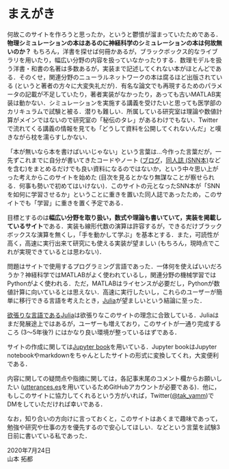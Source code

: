# まえがき
何故このサイトを作ろうと思ったか，というと鬱憤が溜まっていたためである．**物理シミュレーションの本はあるのに神経科学のシミュレーションの本は何故無いのか？** もちろん，洋書を探せば何冊かあるが，ブラックボックス的なライブラリを用いたり，幅広い分野の内容を扱っていなかったりする．数理モデルを扱う洋書・和書の名著は多数あるが，実装まで記述してくれない本がほとんどである．そのくせ，関連分野のニューラルネットワークの本は腐るほど出版されている (というと著者の方々に大変失礼だが)．有名な論文でも再現するためのパラメータの記載が不足していたり，著者実装がなかったり，あっても古いMATLAB実装は動かない．シミュレーションを実施する講義を受けたいと思っても医学部のカリキュラムで試験と被る．潜りも難しい．所属している研究室は理論や数値計算がメインではないので研究室の「秘伝のタレ」があるわけでもない．Twitterで流れてくる講義の情報を見ても「どうして資料を公開してくれないんだ」と嘆きながら枕を濡らすしかない．

「本が無いなら本を書けばいいじゃない」という言葉は…今作った言葉だが，一先ずこれまでに自分が書いてきたコードやノート ([ブログ](https://salad-bowl-of-knowledge.github.io/hp/)，[同人誌 (SNN本)](https://compneuro-julia.github.io/#spiking-neural-networks)などを含む)をまとめるだけでも良い資料になるのではないか，という中々思い上がった考えからこのサイトを始めた (目次を見るとかなり無謀なことが察せられる．何事も勢いで初めてはいけない)．このサイトの元となったSNN本が「SNNを如何に学習させるか」ということに重きを置いた同人誌であったため，このサイトでも「学習」に重きを置く予定である．

目標とするのは**幅広い分野を取り扱い，数式や理論も書いていて，実装を掲載しているサイト**である．実装も線形代数の演算は許容するが，できるだけブラックボックスな演算を無くし，「手を動かして学ぶ」を基本とする．また，可読性が高く，高速に実行出来て研究にも使える実装が望ましい (もちろん，現時点でこれが実現できているとは思わない)．

問題はサイトで使用するプログラミング言語であった．一体何を使えばいいだろうか？神経科学ではMATLABがよく使われているし，関連分野の機械学習ではPythonがよく使われる．ただ，MATLABはライセンスが必要だし，Pythonが数値計算に向いているとは思えない．高速に実行したいし，これらのユーザーが簡単に移行できる言語を考えたとき，[Julia](https://julialang.org/)が望ましいという結論に至った．

[欲張りな言語であるJulia](https://www.geidai.ac.jp/~marui/julialang/why_we_created_julia/index.html)は欲張りなこのサイトの理念に合致している．Juliaはまだ発展途上ではあるが，ユーザーも増えており，このサイトが一通り完成するころ (3～5年後?) にはかなり良い環境が整っているはずである．

サイトの作成に関しては[Jupyter book](https://jupyterbook.org/intro.html)を用いている．Jupyter bookはJupyter notebookやmarkdownをちゃんとしたサイトの形式に変換してくれ，大変便利である．

内容に関しての疑問点や指摘に関しては，各記事末尾のコメント欄からお願いしたい ([utterances.es](https://utteranc.es/)を用いているためGitHubアカウントが必要である)．他に，もしこのサイトに協力してくれるという方がいれば，Twitter([@tak_yamm](https://twitter.com/tak_yamm))でDMをしていただければ幸いである．

なお，知り合いの方向けに言っておくと，このサイトはあくまで趣味であって，勉強や研究や仕事の方を優先するので安心してほしい．などという言葉を試験3日前に書いている私であった．

2020年7月24日  
山本 拓都